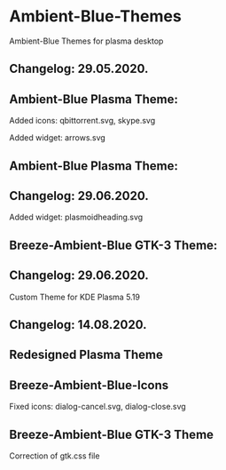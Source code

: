 # Ambient-Blue-Themes
Ambient-Blue  Themes for plasma desktop 

Changelog: 29.05.2020.
---------------------

Ambient-Blue Plasma Theme:
--------------------------

Added icons: qbittorrent.svg, skype.svg

Added widget: arrows.svg

Ambient-Blue Plasma Theme:
--------------------------

Changelog: 29.06.2020.
---------------------

Added widget: plasmoidheading.svg

Breeze-Ambient-Blue GTK-3 Theme:
--------------------------------

Changelog: 29.06.2020.
----------------------

Custom Theme for KDE Plasma 5.19

Changelog: 14.08.2020.
----------------------

Redesigned Plasma Theme
------------------------

Breeze-Ambient-Blue-Icons
-------------------------

Fixed icons: dialog-cancel.svg, dialog-close.svg

Breeze-Ambient-Blue GTK-3 Theme
-------------------------------

Correction of gtk.css file




